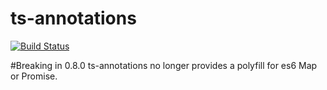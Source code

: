 # ts-annotations
[![Build Status](https://travis-ci.org/gejustin/ts-annotations.svg?branch=master)](https://travis-ci.org/gejustin/ts-annotations)

#Breaking in 0.8.0
ts-annotations no longer provides a polyfill for es6 Map or Promise.
